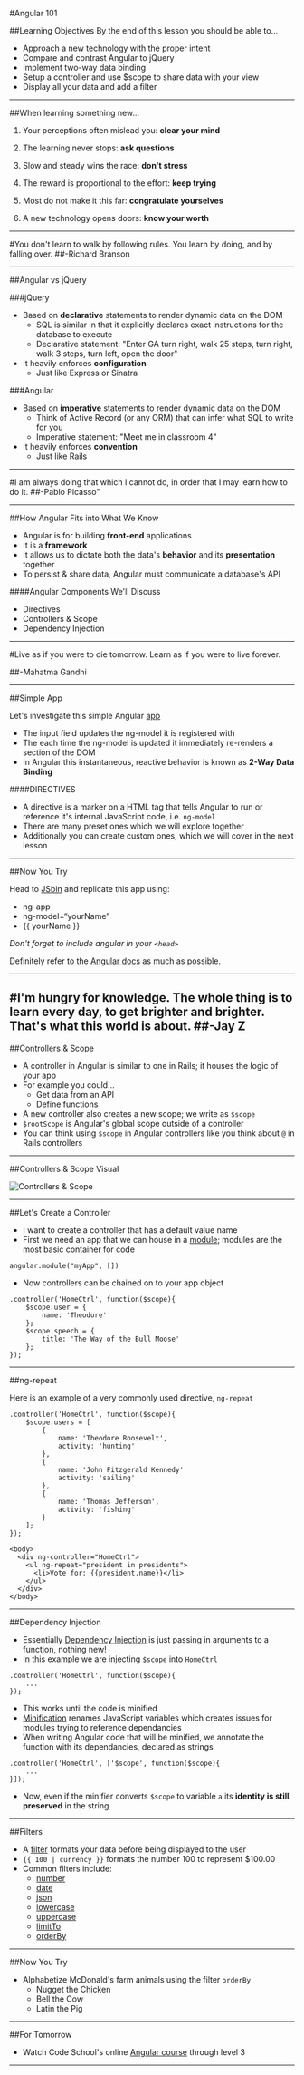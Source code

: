 #Angular 101

##Learning Objectives
By the end of this lesson you should be able to...

* Approach a new technology with the proper intent
* Compare and contrast Angular to jQuery
* Implement two-way data binding
* Setup a controller and use $scope to share data with your view
* Display all your data and add a filter

---
##When learning something new...

1) Your perceptions often mislead you: **clear your mind**

2) The learning never stops: **ask questions**

3) Slow and steady wins the race: **don't stress**

4) The reward is proportional to the effort: **keep trying**

5) Most do not make it this far: **congratulate yourselves**

6) A new technology opens doors:  **know your worth**

---

#You don't learn to walk by following rules. You learn by doing, and by falling over.
##-Richard Branson

---

##Angular vs jQuery


###jQuery
* Based on **declarative** statements to render dynamic data on the DOM
	* SQL is similar in that it explicitly declares exact instructions for the database to execute
	* Declarative statement: "Enter GA turn right, walk 25 steps, turn right, walk 3 steps, turn left, open the door"
* It heavily enforces **configuration**
	* Just like Express or Sinatra
	
###Angular

* Based on **imperative** statements to render dynamic data on the DOM
	* Think of Active Record (or any ORM) that can infer what SQL to write for you
	* Imperative statement: "Meet me in classroom 4"
* It heavily enforces **convention**
	* Just like Rails

---


#I am always doing that which I cannot do, in order that I may learn how to do it.
##-Pablo Picasso"


---

##How Angular Fits into What We Know


* Angular is for building **front-end** applications
* It is a **framework**
* It allows us to dictate both the data's **behavior** and its **presentation** together
* To persist & share data, Angular must communicate a database's API

####Angular Components We'll Discuss
* Directives
* Controllers & Scope
* Dependency Injection

---

#Live as if you were to die tomorrow. Learn as if you were to live forever.

##-Mahatma Gandhi


---

##Simple App


Let's investigate this simple Angular [app](http://jsbin.com/saduxiquju/2/)

* The input field updates the ng-model it is registered with
* The each time the ng-model is updated it immediately re-renders a section of the DOM
* In Angular this instantaneous, reactive behavior is known as **2-Way Data Binding**

####DIRECTIVES

* A directive is a marker on a HTML tag that tells Angular to run or reference it's internal JavaScript code, i.e. `ng-model`
* There are many preset ones which we will explore together
* Additionally you can create custom ones, which we will cover in the next lesson

---

##Now You Try


Head to [JSbin](http://jsbin.com/) and replicate this app using:

* ng-app
* ng-model=“yourName”
* {{ yourName }}

*Don't forget to include angular in your `<head>`*

Definitely refer to the [Angular docs](https://docs.angularjs.org/guide) as much as possible.

---
#I'm hungry for knowledge. The whole thing is to learn every day, to get brighter and brighter. That's what this world is about.
##-Jay Z
---

##Controllers & Scope
* A controller in Angular is similar to one in Rails; it houses the logic of your app
* For example you could...
	* Get data from an API
	* Define functions
* A new controller also creates a new scope; we write as `$scope`
* `$rootScope` is Angular's global scope outside of a controller
* You can think using `$scope` in Angular controllers like you think about `@` in Rails controllers

---
##Controllers & Scope Visual


![Controllers & Scope](http://devgirl.org/wp-content/uploads/2013/03/concepts-controller.png)

---

##Let's Create a Controller

* I want to create a controller that has a default value name
* First we need an app that we can house in a [module](https://docs.angularjs.org/guide/module); modules are the most basic container for code

```
angular.module("myApp", [])
```
* Now controllers can be chained on to your app object

```
.controller('HomeCtrl', function($scope){
	$scope.user = {
		name: 'Theodore'
	};
	$scope.speech = {
		title: 'The Way of the Bull Moose'
	};
});
``` 
---

##ng-repeat

Here is an example of a very commonly used directive, `ng-repeat`

```
.controller('HomeCtrl', function($scope){
	$scope.users = [
		{
			name: 'Theodore Roosevelt',
			activity: 'hunting'
		},				
		{
			name: 'John Fitzgerald Kennedy'
			activity: 'sailing'
		},
		{
			name: 'Thomas Jefferson',
			activity: 'fishing'
		}
	];
});
```

```
<body>
  <div ng-controller="HomeCtrl">
    <ul ng-repeat="president in presidents">
      <li>Vote for: {{president.name}}</li>
    </ul>
  </div>
</body>
```

---

##Dependency Injection


* Essentially [Dependency Injection](https://docs.angularjs.org/guide/di) is just passing in arguments to a function, nothing new!
* In this example we are injecting `$scope` into `HomeCtrl`

```
.controller('HomeCtrl', function($scope){
	...
});
```
* This works until the code is minified
* [Minification](https://developers.google.com/speed/docs/insights/MinifyResources) renames JavaScript variables which creates issues for modules trying to reference dependancies
* When writing Angular code that will be minified, we annotate the function with its dependancies, declared as strings

```
.controller('HomeCtrl', ['$scope', function($scope){
	...
}]);
```
* Now, even if the minifier converts `$scope` to variable `a` its **identity is still preserved** in the string 

---
##Filters

* A [filter](https://docs.angularjs.org/guide/filter) formats your data before being displayed to the user
* `{{ 100 | currency }}` formats the number 100 to represent $100.00
* Common filters include:
	* [number](https://docs.angularjs.org/api/ng/filter/number)
	* [date](https://docs.angularjs.org/api/ng/filter/date)
	* [json](https://docs.angularjs.org/api/ng/filter/json)
	* [lowercase](https://docs.angularjs.org/api/ng/filter/lowercase)
	* [uppercase](https://docs.angularjs.org/api/ng/filter/uppercase)
	* [limitTo](https://docs.angularjs.org/api/ng/filter/limitTo)
	* [orderBy](https://docs.angularjs.org/api/ng/filter/orderBy)
	
---
##Now You Try
* Alphabetize McDonald's farm animals using the filter `orderBy`
	* Nugget the Chicken
	* Bell the Cow
	* Latin the Pig
	
---

##For Tomorrow

* Watch Code School's online [Angular course](https://www.codeschool.com/courses/shaping-up-with-angular-js) through level 3

___


	
	
	
	
	
	
